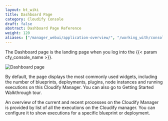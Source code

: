 ```yaml
---
layout: bt_wiki
title: Dashboard Page
category: Cloudify Console
draft: false
abstract: Dashboard Page Reference
weight: 120
aliases: ["/manager_webui/application-overview/", "/working_with/console/application-overview/", "/working_with/console/dashboard-page/"]
---
```


The Dashboard page is the landing page when you log into the {{< param cfy_console_name >}}. 

![Dashboard page]( /images/ui/ui-dashboard-page.png )

By default, the page displays the most commonly used widgets, including the number of blueprints, deployments, plugins, node instances and running executions on this Cloudify Manager. You can also go to Getting Started Walkthrough tour.  

An overview of the current and recent processes on the Cloudify Manager is provided by list of all the executions on the Cloudify manager. You can configure it to show executions for a specific blueprint or deployment.
